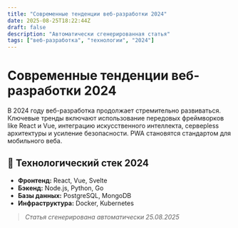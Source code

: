 ```yaml
---
title: "Современные тенденции веб-разработки 2024"
date: 2025-08-25T18:22:44Z
draft: false
description: "Автоматически сгенерированная статья"
tags: ["веб-разработка", "технологии", "2024"]
---
```


# Современные тенденции веб-разработки 2024

В 2024 году веб-разработка продолжает стремительно развиваться. Ключевые тренды включают использование передовых фреймворков like React и Vue, интеграцию искусственного интеллекта, серверless архитектуры и усиление безопасности. PWA становятся стандартом для мобильного веба.

## 🔧 Технологический стек 2024

- **Фронтенд:** React, Vue, Svelte
- **Бэкенд:** Node.js, Python, Go
- **Базы данных:** PostgreSQL, MongoDB
- **Инфраструктура:** Docker, Kubernetes

> *Статья сгенерирована автоматически 25.08.2025*
